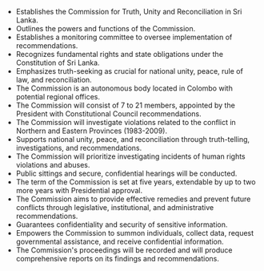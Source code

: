- Establishes the Commission for Truth, Unity and Reconciliation in Sri Lanka.
- Outlines the powers and functions of the Commission.
- Establishes a monitoring committee to oversee implementation of recommendations.
- Recognizes fundamental rights and state obligations under the Constitution of Sri Lanka.
- Emphasizes truth-seeking as crucial for national unity, peace, rule of law, and reconciliation.
- The Commission is an autonomous body located in Colombo with potential regional offices.
- The Commission will consist of 7 to 21 members, appointed by the President with Constitutional Council recommendations.
- The Commission will investigate violations related to the conflict in Northern and Eastern Provinces (1983-2009).
- Supports national unity, peace, and reconciliation through truth-telling, investigations, and recommendations.
- The Commission will prioritize investigating incidents of human rights violations and abuses.
- Public sittings and secure, confidential hearings will be conducted.
- The term of the Commission is set at five years, extendable by up to two more years with Presidential approval.
- The Commission aims to provide effective remedies and prevent future conflicts through legislative, institutional, and administrative recommendations.
- Guarantees confidentiality and security of sensitive information.
- Empowers the Commission to summon individuals, collect data, request governmental assistance, and receive confidential information.
- The Commission's proceedings will be recorded and will produce comprehensive reports on its findings and recommendations.